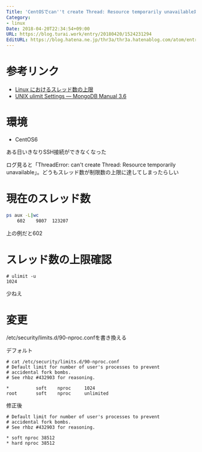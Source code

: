 ```yaml
---
Title: 'CentOSでcan''t create Thread: Resource temporarily unavailable対策'
Category:
- linux
Date: 2018-04-20T22:34:54+09:00
URL: https://blog.turai.work/entry/20180420/1524231294
EditURL: https://blog.hatena.ne.jp/thr3a/thr3a.hatenablog.com/atom/entry/17391345971636891066
---
```


# 参考リンク

- [Linux におけるスレッド数の上限](http://www.yunabe.jp/docs/maximum_number_of_threads.html)
- [UNIX ulimit Settings — MongoDB Manual 3.6](https://docs.mongodb.com/manual/reference/ulimit/#recommended-settings)

# 環境

- CentOS6

ある日いきなりSSH接続ができなくなった

ログ見ると「ThreadError: can't create Thread: Resource temporarily unavailable」。どうもスレッド数が制限数の上限に達してしまったらしい

# 現在のスレッド数

```sh
ps aux -L|wc
    602    9807  123207
```

上の例だと602

# スレッド数の上限確認

```
# ulimit -u
1024
```

少ねえ

# 変更

/etc/security/limits.d/90-nproc.confを書き換える

デフォルト

```
# cat /etc/security/limits.d/90-nproc.conf
# Default limit for number of user's processes to prevent
# accidental fork bombs.
# See rhbz #432903 for reasoning.

*          soft    nproc     1024
root       soft    nproc     unlimited
```

修正後

```
# Default limit for number of user's processes to prevent
# accidental fork bombs.
# See rhbz #432903 for reasoning.

* soft nproc 38512
* hard nproc 38512
```
